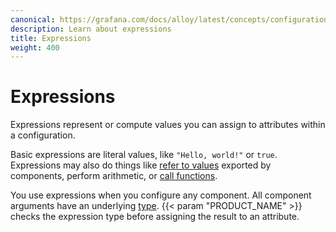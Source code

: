 ```yaml
---
canonical: https://grafana.com/docs/alloy/latest/concepts/configuration-syntax/expressions/
description: Learn about expressions
title: Expressions
weight: 400
---
```


# Expressions

Expressions represent or compute values you can assign to attributes within a configuration.

Basic expressions are literal values, like `"Hello, world!"` or `true`.
Expressions may also do things like [refer to values][] exported by components, perform arithmetic, or [call functions][].

You use expressions when you configure any component.
All component arguments have an underlying [type][].
{{< param "PRODUCT_NAME" >}} checks the expression type before assigning the result to an attribute.

[refer to values]: ./referencing_exports/
[call functions]: ./function_calls/
[type]: ./types_and_values/
